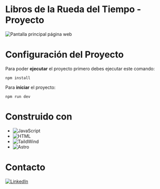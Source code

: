 # Libros de la Rueda del Tiempo - Proyecto

![Pantalla principal página web](https://res.cloudinary.com/dzgkphroh/image/upload/v1691534511/wot-covers/wot-background/ulf35x5itw63s9g3hjds.png)

# Configuración del Proyecto

Para poder **ejecutar** el proyecto primero debes ejecutar este comando:

```
npm install
```

Para **iniciar** el proyecto:

```
npm run dev
```

# Construido con

- ![JavaScript](https://img.shields.io/badge/JavaScript-323330?style=for-the-badge&logo=javascript&logoColor=F7DF1E)
- ![HTML](https://img.shields.io/badge/HTML5-E34F26?style=for-the-badge&logo=html5&logoColor=white)
- ![TaildWind](https://img.shields.io/badge/Tailwind_CSS-38B2AC?style=for-the-badge&logo=tailwind-css&logoColor=white)
- ![Astro](https://img.shields.io/badge/Astro-0C1222?style=for-the-badge&logo=astro&logoColor=FDFDFE)

# Contacto

[![LinkedIn](https://img.shields.io/badge/LinkedIn-0077B5?style=for-the-badge&logo=linkedin&logoColor=white)](https://www.linkedin.com/in/valentina-hernández-59627a248/)
